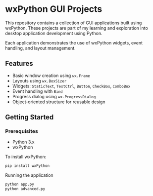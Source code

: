 # wxPython GUI Projects

This repository contains a collection of GUI applications built using wxPython. These projects are part of my learning and exploration into desktop application development using Python.

Each application demonstrates the use of wxPython widgets, event handling, and layout management.

## Features

- Basic window creation using `wx.Frame`
- Layouts using `wx.BoxSizer`
- Widgets: `StaticText`, `TextCtrl`, `Button`, `CheckBox`, `ComboBox`
- Event handling with `Bind`
- Progress dialog using `wx.ProgressDialog`
- Object-oriented structure for reusable design

## Getting Started

### Prerequisites

- Python 3.x
- wxPython

To install wxPython:

```bash
pip install wxPython
```

Running the application
```bash
python app.py
python advanced.py
```


